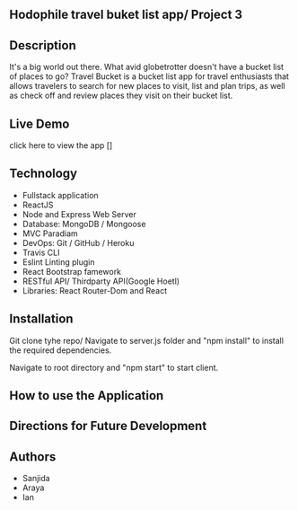 ## Hodophile travel buket list app/ Project 3


## Description 

It's a big world out there. What avid globetrotter doesn't have a bucket list of places to go? Travel Bucket is a bucket list app for travel enthusiasts that allows travelers to search for new places to visit, list and plan trips, as well as check off and review places they visit on their bucket list.


## Live Demo 

click here to view the app []

## Technology

* Fullstack application
* ReactJS
* Node and Express Web Server
* Database: MongoDB / Mongoose 
* MVC Paradiam
* DevOps: Git / GitHub / Heroku
* Travis CLI
* Eslint Linting plugin
* React Bootstrap famework
* RESTful API/ Thirdparty API(Google Hoetl)
* Libraries: React Router-Dom and React


## Installation

Git clone tyhe repo/ Navigate to server.js folder and "npm install" to install the required dependencies.

Navigate to root directory and "npm start" to start client.



## How to use the Application






## Directions for Future Development






## Authors

* Sanjida
* Araya
* Ian